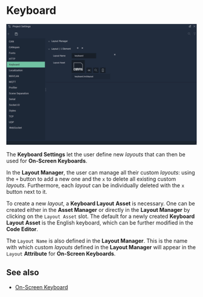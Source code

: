 # Keyboard

![The Keyboard Settings.](../../.gitbook/assets/projsettskeyboard20241.png)

The **Keyboard Settings** let the user define new _layouts_ that can then be used for **On-Screen Keyboards**.

In the **Layout Manager**, the user can manage all their custom _layouts_: using the `+` button to add a new one and the `x` to delete all existing custom _layouts_. Furthermore, each _layout_ can be individually deleted with the `x` button next to it.

To create a new _layout_, a **Keyboard Layout** **Asset** is necessary. One can be created either in the **Asset Manager** or directly in the **Layout Manager** by clicking on the `Layout Asset` slot. The default for a newly created **Keyboard Layout** **Asset** is the English keyboard, which can be further modified in the **Code Editor**.

The `Layout Name` is also defined in the **Layout Manager**. This is the name with which custom _layouts_ defined in the **Layout Manager** will appear in the `Layout` **Attribute** for **On-Screen Keyboards**.

## See also

* [On-Screen Keyboard](../../objects-and-types/scene-objects/3dobjects/onscreenkeyboard.md)